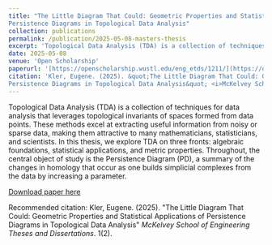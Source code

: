 ```yaml
---
title: "The Little Diagram That Could: Geometric Properties and Statistical Applications of
Persistence Diagrams in Topological Data Analysis"
collection: publications
permalink: /publication/2025-05-08-masters-thesis
excerpt: 'Topological Data Analysis (TDA) is a collection of techniques for data analysis that leverages topological invariants of spaces formed from data points. These methods excel at extracting useful information from noisy or sparse data, making them attractive to many mathematicians, statisticians, and scientists. In this thesis, we explore TDA on three fronts: algebraic foundations, statistical applications, and metric properties. Throughout, the central object of study is the Persistence Diagram (PD), a summary of the changes in homology that occur as one builds simplicial complexes from the data by increasing a parameter.'
date: 2025-05-08
venue: 'Open Scholarship'
paperurl: '[https://openscholarship.wustl.edu/eng_etds/1211/](https://openscholarship.wustl.edu/eng_etds/1211/)'
citation: 'Kler, Eugene. (2025). &quot;The Little Diagram That Could: Geometric Properties and Statistical Applications of
Persistence Diagrams in Topological Data Analysis&quot; <i>McKelvey School of Engineering Theses and Dissertations</i>. 1(2).'
---
```

Topological Data Analysis (TDA) is a collection of techniques for data analysis that leverages topological invariants of spaces formed from data points. These methods excel at extracting useful information from noisy or sparse data, making them attractive to many mathematicians, statisticians, and scientists. In this thesis, we explore TDA on three fronts: algebraic foundations, statistical applications, and metric properties. Throughout, the central object of study is the Persistence Diagram (PD), a summary of the changes in homology that occur as one builds simplicial complexes from the data by increasing a parameter.

[Download paper here](https://openscholarship.wustl.edu/eng_etds/1211/)

Recommended citation: Kler, Eugene. (2025). &quot;The Little Diagram That Could: Geometric Properties and Statistical Applications of
Persistence Diagrams in Topological Data Analysis&quot; <i>McKelvey School of Engineering Theses and Dissertations</i>. 1(2).

